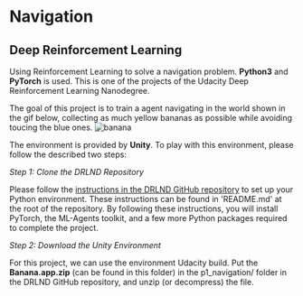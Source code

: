 # Navigation
## Deep Reinforcement Learning
Using Reinforcement Learning to solve a navigation problem. **Python3** and **PyTorch** is used. This is one of the projects of the Udacity Deep Reinforcement Learning Nanodegree.

The goal of this project is to train a agent navigating in the world shown in the gif below, collecting as much yellow bananas as possible while avoiding toucing the blue ones.
![banana](https://user-images.githubusercontent.com/33606479/48532564-8924d200-e866-11e8-96eb-b006a2505800.gif)

The environment is provided by **Unity**. To play with this environment, please follow the described two steps:

*Step 1: Clone the DRLND Repository*

Please follow the [instructions in the DRLND GitHub repository](https://github.com/udacity/deep-reinforcement-learning#dependencies) to set up your Python environment. These instructions can be found in 'README.md' at the root of the repository. By following these instructions, you will install PyTorch, the ML-Agents toolkit, and a few more Python packages required to complete the project.

*Step 2: Download the Unity Environment*

For this project, we can use the environment Udacity build. Put the **Banana.app.zip** (can be found in this folder) in the p1_navigation/ folder in the DRLND GitHub repository, and unzip (or decompress) the file.


